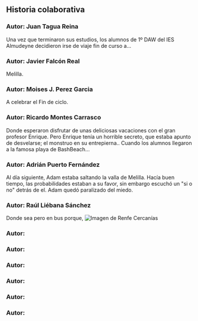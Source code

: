 ﻿## Historia colaborativa

### Autor: Juan Tagua Reina
Una vez que terminaron sus estudios, los alumnos de 1º DAW del IES Almudeyne decidieron irse de viaje fin de curso a...

### Autor: Javier Falcón Real
Melilla.

### Autor: Moises J. Perez Garcia
A celebrar el Fin de ciclo.

### Autor: Ricardo Montes Carrasco

Donde esperaron disfrutar de unas deliciosas vacaciones con el gran profesor Enrique. Pero Enrique tenía un horrible secreto, que estaba apunto de desvelarse; el monstruo en su entrepierna.. Cuando los alumnos llegaron a la famosa playa de BashBeach...

### Autor: Adrián Puerto Fernández
Al día siguiente, Adam estaba saltando la valla de Melilla. Hacía buen tiempo, las probabilidades estaban a su favor, sin embargo escuchó un "si o no" detrás de el. Adam quedó paralizado del miedo.

### Autor: Raúl Liébana Sánchez
Donde sea pero en bus porque, <img src="https://preview.redd.it/bombardeen-renfe-cercanias-v0-ngz2u0k05lxc1.jpg?width=1080&format=pjpg&auto=webp&s=2729aad0d5577f2cfa1617f61aa2171804f6bab4" alt="Imagen de Renfe Cercanías" />

### Autor: 


### Autor:


### Autor: 


### Autor: 


### Autor: 


### Autor: 
